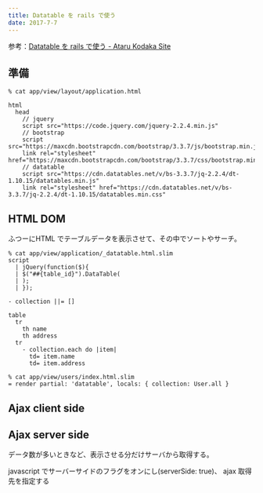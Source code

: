 ```yaml
---
title: Datatable を rails で使う
date: 2017-7-7
---
```


参考：[Datatable を rails で使う \- Ataru Kodaka Site](http://jetglass.hatenablog.jp/entry/2015/05/27/172831)

## 準備
```
% cat app/view/layout/application.html

html
  head
    // jquery
    script src="https://code.jquery.com/jquery-2.2.4.min.js"
    // bootstrap
    script src="https://maxcdn.bootstrapcdn.com/bootstrap/3.3.7/js/bootstrap.min.js"
    link rel="stylesheet" href="https://maxcdn.bootstrapcdn.com/bootstrap/3.3.7/css/bootstrap.min.css"
    // datatable   
    script src="https://cdn.datatables.net/v/bs-3.3.7/jq-2.2.4/dt-1.10.15/datatables.min.js"
    link rel="stylesheet" href="https://cdn.datatables.net/v/bs-3.3.7/jq-2.2.4/dt-1.10.15/datatables.min.css"
```

## HTML DOM
ふつーにHTML でテーブルデータを表示させて、その中でソートやサーチ。

```
% cat app/view/application/_datatable.html.slim
script
  | jQuery(function($){
  | $("##{table_id}").DataTable(
  | );
  | });

- collection ||= []

table
  tr
    th name
    th address
  tr
    - collection.each do |item|
      td= item.name
      td= item.address

% cat app/view/users/index.html.slim
= render partial: 'datatable', locals: { collection: User.all }
```

## Ajax client side

## Ajax server side
データ数が多いときなど、表示させる分だけサーバから取得する。

javascript でサーバーサイドのフラグをオンにし(serverSide: true)、 ajax 取得先を指定する